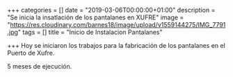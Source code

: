 +++
categories = []
date = "2019-03-06T00:00:00+01:00"
description = "Se inicia la insatlación de los pantalanes en XUFRE"
image = "https://res.cloudinary.com/barnes18/image/upload/v1559144275/IMG_7791.jpg"
tags = []
title = "Inicio de Instalacion  Pantalanes"

+++
Hoy se iniciaron los trabajos para la fabricación de los pantalanes en el Puerto de Xufre.

5 meses de ejecución.